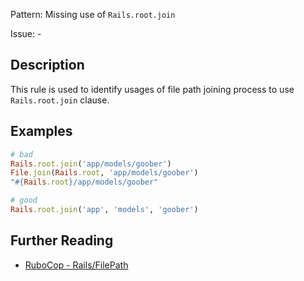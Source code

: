 Pattern: Missing use of `Rails.root.join`

Issue: -

## Description

This rule is used to identify usages of file path joining process to use `Rails.root.join` clause.

## Examples

```ruby
# bad
Rails.root.join('app/models/goober')
File.join(Rails.root, 'app/models/goober')
"#{Rails.root}/app/models/goober"

# good
Rails.root.join('app', 'models', 'goober')
```

## Further Reading

* [RuboCop - Rails/FilePath](https://github.com/rubocop-hq/rubocop-rails/tree/master/lib/rubocop/cop/rails#railsfilepath)
